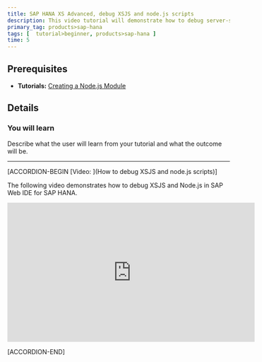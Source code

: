 ```yaml
---
title: SAP HANA XS Advanced, debug XSJS and node.js scripts
description: This video tutorial will demonstrate how to debug server-side JavaScript
primary_tag: products>sap-hana
tags: [  tutorial>beginner, products>sap-hana ]
time: 5
---
```


## Prerequisites  
 - **Tutorials:** [Creating a Node.js Module](https://www.sap.com/developer/tutorials/xsa-xsjs-xsodata.html)

## Details
### You will learn  
Describe what the user will learn from your tutorial and what the outcome will be.


---

[ACCORDION-BEGIN [Video: ](How to debug XSJS and node.js scripts)]

The following video demonstrates how to debug XSJS and Node.js in SAP Web IDE for SAP HANA.

<iframe width="560" height="315" src="https://www.youtube.com/embed/pJ01pZswWRY" frameborder="0" allowfullscreen></iframe>


[ACCORDION-END]

